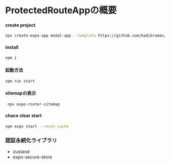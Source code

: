 # ProtectedRouteAppの概要

#### create project
```zsh
npx create-expo-app modal-app --template https://github.com/kadikraman/expo-starter

```
#### install
```zsh
npm i
```

#### 起動方法
```zsh
npm run start
```
#### sitemapの表示
```zsh
 npx expo-router-sitemap
```
#### chace clear start
```zsh
npm expo start --reset-cache
```
### 認証永続化ライブラリ
- zustand
- expo-secure-store
